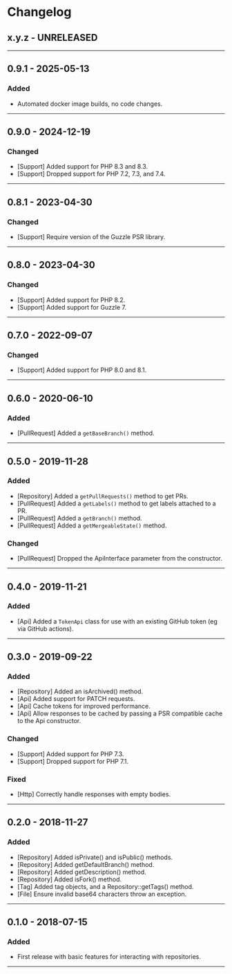 # Changelog

## x.y.z - UNRELEASED

--------

## 0.9.1 - 2025-05-13

### Added

* Automated docker image builds, no code changes.

--------

## 0.9.0 - 2024-12-19

### Changed

* [Support] Added support for PHP 8.3 and 8.3.
* [Support] Dropped support for PHP 7.2, 7.3, and 7.4.

--------

## 0.8.1 - 2023-04-30

### Changed

* [Support] Require version of the Guzzle PSR library.

--------

## 0.8.0 - 2023-04-30

### Changed

* [Support] Added support for PHP 8.2.
* [Support] Added support for Guzzle 7.

--------

## 0.7.0 - 2022-09-07

### Changed

* [Support] Added support for PHP 8.0 and 8.1.

--------

## 0.6.0 - 2020-06-10

### Added

* [PullRequest] Added a `getBaseBranch()` method.

--------

## 0.5.0 - 2019-11-28

### Added

* [Repository] Added a `getPullRequests()` method to get PRs.
* [PullRequest] Added a `getLabels()` method to get labels attached to a PR.
* [PullRequest] Added a `getBranch()` method.
* [PullRequest] Added a `getMergeableState()` method.

### Changed

* [PullRequest] Dropped the ApiInterface parameter from the constructor.

--------

## 0.4.0 - 2019-11-21

### Added

* [Api] Added a `TokenApi` class for use with an existing GitHub token (eg via GitHub actions).

--------

## 0.3.0 - 2019-09-22

### Added

* [Repository] Added an isArchived() method.
* [Api] Added support for PATCH requests.
* [Api] Cache tokens for improved performance.
* [Api] Allow responses to be cached by passing a PSR compatible cache to the Api constructor.

### Changed

* [Support] Added support for PHP 7.3.
* [Support] Dropped support for PHP 7.1.

### Fixed

* [Http] Correctly handle responses with empty bodies.

--------

## 0.2.0 - 2018-11-27

### Added

* [Repository] Added isPrivate() and isPublic() methods.
* [Repository] Added getDefaultBranch() method.
* [Repository] Added getDescription() method.
* [Repository] Added isFork() method.
* [Tag] Added tag objects, and a Repository::getTags() method.
* [File] Ensure invalid base64 characters throw an exception.

--------

## 0.1.0 - 2018-07-15

### Added

* First release with basic features for interacting with repositories.

--------
